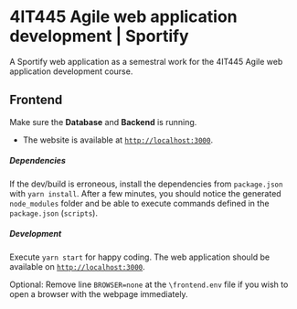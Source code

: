 # 4IT445 Agile web application development | Sportify

A Sportify web application as a semestral work for the 4IT445 Agile web application development course.

## Frontend

Make sure the **Database** and **Backend** is running.

  - The website is available at [`http://localhost:3000`](http://localhost:3000). 
 
##### Dependencies
 
If the dev/build is erroneous, install the dependencies from `package.json` with `yarn install`.  After a few minutes, you should notice the generated `node_modules` folder and be able to execute commands defined in the `package.json` (`scripts`).

##### Development

Execute `yarn start` for happy coding. The web application should be available on [`http://localhost:3000`](http://localhost:3000).

Optional: Remove line `BROWSER=none` at the `\frontend.env` file if you wish to open a browser with the webpage immediately.
